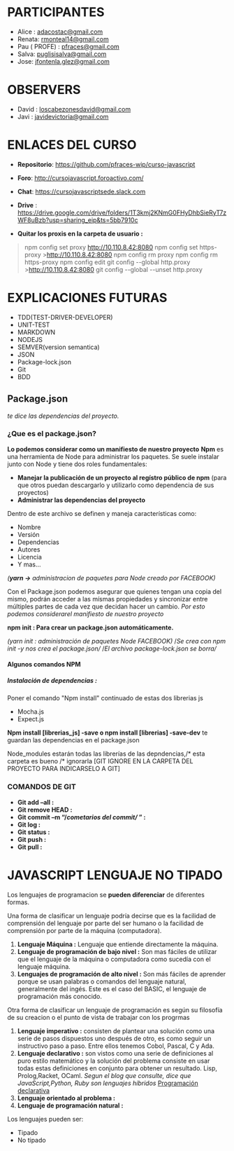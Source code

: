 # PARTICIPANTES

*	Alice : adacostac@gmail.com
*	Renata: rmonteal14@gmail.com
*	Pau ( PROFE) : pfraces@gmail.com
*	Salva: puglisisalva@gmail.com
*	Jose: jfontenla.glez@gmail.com
# OBSERVERS 
*	David : loscabezonesdavid@gmail.com
*   Javi : javidevictoria@gmail.com

# ENLACES DEL CURSO
*	**Repositorio**: https://github.com/pfraces-wip/curso-javascript
*	 **Foro**: http://cursojavascript.foroactivo.com/
*	 **Chat**:  https://cursojavascriptsede.slack.com
*	**Drive** : https://drive.google.com/drive/folders/1T3kmj2KNmG0FHyDhbSieRyT7zWF8uBzb?usp=sharing_eip&ts=5bb7910c

* **Quitar los proxis en la carpeta de usuario :**
> npm config set proxy  http://10.110.8.42:8080
>npm config set https-proxy  >http://10.110.8.42:8080
>npm config rm proxy
>npm config rm https-proxy
>npm config edit
>git config --global http.proxy >http://10.110.8.42:8080
>git config --global --unset http.proxy


# EXPLICACIONES FUTURAS

*	TDD(TEST-DRIVER-DEVELOPER)
*	UNIT-TEST
*	MARKDOWN
*	NODEJS
*	SEMVER(version semantica)
*	JSON
*	Package-lock.json
*	Git
*	BDD

## Package.json 
*te dice las dependencias del proyecto.*
### ¿Que es el package.json? 
**Lo podemos considerar como un manifiesto de nuestro proyecto**
**Npm** es una herramienta de Node para administrar los paquetes. Se suele instalar junto con Node y tiene dos roles fundamentales:
* **Manejar la publicación de un proyecto al regístro público de npm** (para que otros puedan descargarlo y utilizarlo como dependencia de sus proyectos)
* **Administrar las dependencias del proyecto**

Dentro de este archivo se definen y maneja características como:
* Nombre
* Versión
* Dependencias
* Autores
* Licencia
* Y mas…

_(**yarn ->** administracion de paquetes para Node creado por FACEBOOK)_

Con el Package.json podemos asegurar que quienes tengan una copia del mismo, podrán acceder a las mísmas propiedades y sincronizar entre múltiples partes de cada vez que decidan hacer un cambio. _Por esto podemos considerarel manifiesto de nuestro proyecto_

**npm init : Para crear un package.json automáticamente.**

_(yarn init : administración de paquetes Node FACEBOOK)_
/*Se crea con npm init -y nos crea el package.json/*
/*El archivo package-lock.json se borra/*

#### Algunos comandos NPM
##### **Instalación de dependencias :**
Poner el comando "Npm install" continuado de estas dos librerias js
* Mocha.js
* Expect.js

**Npm install [librerias_js] -save o npm install [librerias] -save-dev** te guardan las dependencias en el package.json

Node_modules estarán todas las librerías de las depndencias,/* esta carpeta es bueno /* ignorarla [GIT IGNORE EN LA CARPETA DEL PROYECTO PARA INDICARSELO A GIT]

### COMANDOS DE GIT
* **Git add –all :**
* **Git remove HEAD :**
* **Git commit –m “/*cometarios del commit/* ” :**
* **Git log :**
* **Git status :**
* **Git push :**
* **Git pull :**

# JAVASCRIPT LENGUAJE NO TIPADO
Los lenguajes de programacion se **pueden diferenciar** de diferentes formas.

Una forma de clasificar un lenguaje podría decirse que es la facilidad de comprensión del lenguaje por parte del ser humano o la facilidad de comprensión por parte de la máquina (computadora).
1. **Lenguaje Máquina :**  Lenguaje que entiende directamente la máquina.
2. **Lenguaje de programación de bajo nivel :** Son mas fáciles de utilizar que el lenguaje de la máquina o computadora como sucedía con el lenguaje máquina.
3. **Lenguajes de programación de alto nivel :** Son más fáciles de aprender porque se usan palabras o comandos del lenguaje natural, generalmente del ingés. Este es el caso del BASIC, el lenguaje de programación más conocido.

Otra forma de clasificar un lenguaje de programación es según su filosofía de su creacion o el punto de vista de trabajar con los progrmas
1. **Lenguaje imperativo :** consisten de plantear una solución como una serie de pasos dispuestos uno después de otro, es como seguir un instructivo paso a paso. Entre ellos tenemos Cobol, Pascal, C y Ada.
2. **Lenguaje declarativo :** son vistos como una serie de definiciones al puro estilo matemático y la solución del problema consiste en usar todas estas definiciones en conjunto para obtener un resultado. Lisp, Prolog,Racket, OCaml. *Segun el blog que consulte, dice que JavaScript,Python, Ruby son lenguajes híbridos* [Programación declarativa](https://medium.com/@manu_msr/el-paradigma-de-programaci%C3%B3n-declarativa-6dcbeccbd173)
3. **Lenguaje orientado al problema :**
4. **Lenguaje de programación natural :**

Los lenguajes pueden ser:
* Tipado
* No tipado